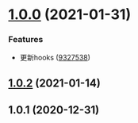 # [1.0.0](https://github.com/qiuysh/eslint-config-wolin/compare/v1.0.2...v1.0.0) (2021-01-31)


### Features

* 更新hooks ([9327538](https://github.com/qiuysh/eslint-config-wolin/commit/932753831d48dfcc8adc8a41057b14aa7baf6a1d))



## [1.0.2](https://github.com/qiuysh/eslint-config-wolin/compare/v1.0.1...v1.0.2) (2021-01-14)



## 1.0.1 (2020-12-31)



